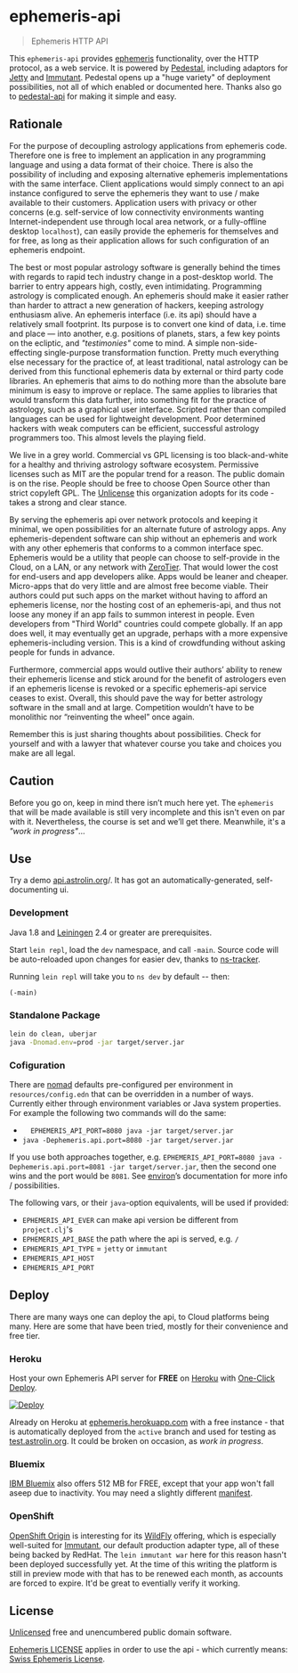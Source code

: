 # ephemeris-api

> Ephemeris HTTP API

This `ephemeris-api` provides [ephemeris](https://github.com/astrolet/ephemeris) functionality, over the HTTP protocol, as a web service.  It is powered by [Pedestal](http://pedestal.io), including adaptors for [Jetty](http://www.eclipse.org/jetty) and [Immutant](http://immutant.org).  Pedestal opens up a "huge variety" of deployment possibilities, not all of which enabled or documented here.  Thanks also go to [pedestal-api](https://github.com/oliyh/pedestal-api) for making it simple and easy.

## Rationale

For the purpose of decoupling astrology applications from ephemeris code.  Therefore one is free to implement an application in any programming language and using a data format of their choice.  There is also the possibility of including and exposing alternative ephemeris implementations with the same interface.  Client applications would simply connect to an api instance configured to serve the ephemeris they want to use / make available to their customers.  Application users with privacy or other concerns (e.g. self-service of low connectivity environments wanting Internet-independent use through local area network, or a fully-offline desktop `localhost`), can easily provide the ephemeris for themselves and for free, as long as their application allows for such configuration of an ephemeris endpoint.

The best or most popular astrology software is generally behind the times with regards to rapid tech industry change in a post-desktop world.  The barrier to entry appears high, costly, even intimidating.  Programming astrology is complicated enough.  An ephemeris should make it easier rather than harder to attract a new generation of hackers, keeping astrology enthusiasm alive.  An ephemeris interface (i.e. its api) should have a relatively small footprint.  Its purpose is to convert one kind of data, i.e. time and place — into another, e.g. positions of planets, stars, a few key points on the ecliptic, and *"testimonies"* come to mind.  A simple non-side-effecting single-purpose transformation function.  Pretty much everything else necessary for the practice of, at least traditional, natal astrology can be derived from this functional ephemeris data by external or third party code libraries.  An ephemeris that aims to do nothing more than the absolute bare minimum is easy to improve or replace.  The same applies to libraries that would transform this data further, into something fit for the practice of astrology, such as a graphical user interface.  Scripted rather than compiled languages can be used for lightweight development.  Poor determined hackers with weak computers can be efficient, successful astrology programmers too.  This almost levels the playing field.

We live in a grey world.  Commercial vs GPL licensing is too black-and-white for a healthy and thriving astrology software ecosystem.  Permissive licenses such as MIT are the popular trend for a reason.  The public domain is on the rise.  People should be free to choose Open Source other than strict copyleft GPL.  The [Unlicense](http://unlicense.org) this organization adopts for its code - takes a strong and clear stance.

By serving the ephemeris api over network protocols and keeping it minimal, we open possibilities for an alternate future of astrology apps.  Any ephemeris-dependent software can ship without an ephemeris and work with any other ephemeris that conforms to a common interface spec.  Ephemeris would be a utility that people can choose to self-provide in the Cloud, on a LAN, or any network with [ZeroTier](https://www.zerotier.com).  That would lower the cost for end-users and app developers alike.  Apps would be leaner and cheaper.  Micro-apps that do very little and are almost free become viable.  Their authors could put such apps on the market without having to afford an ephemeris license, nor the hosting cost of an ephemeris-api, and thus not loose any money if an app fails to summon interest in people.  Even developers from "Third World" countries could compete globally.  If an app does well, it may eventually get an upgrade, perhaps with a more expensive ephemeris-including version.  This is a kind of crowdfunding without asking people for funds in advance.

Furthermore, commercial apps would outlive their authors’ ability to renew their ephemeris license and stick around for the benefit of astrologers even if an ephemeris license is revoked or a specific ephemeris-api service ceases to exist.  Overall, this should pave the way for better astrology software in the small and at large.  Competition wouldn’t have to be monolithic nor “reinventing the wheel” once again.

Remember this is just sharing thoughts about possibilities.  Check for yourself and with a lawyer that whatever course you take and choices you make are all legal.

## Caution

Before you go on, keep in mind there isn’t much here yet.  The `ephemeris` that will be made available is still very incomplete and this isn't even on par with it.  Nevertheless, the course is set and we’ll get there.  Meanwhile, it's a *"work in progress"*…

## Use

Try a demo [api.astrolin.org](http://api.astrolin.org)/.
It has got an automatically-generated, self-documenting ui.

### Development

Java 1.8 and [Leiningen](https://leiningen.org) 2.4 or greater are prerequisites.

Start `lein repl`, load the `dev` namespace, and call `-main`.
Source code will be auto-reloaded upon changes for easier dev,
thanks to [ns-tracker](https://github.com/weavejester/ns-tracker).

Running `lein repl` will take you to `ns dev` by default -- then:

```clojure
(-main)
```

### Standalone Package

```sh
lein do clean, uberjar
java -Dnomad.env=prod -jar target/server.jar
```

### Cofiguration

There are [nomad](https://github.com/jarohen/nomad) defaults pre-configured per environment in `resources/config.edn` that can be overridden in a number of ways.  Currently either through environment variables or Java system properties.  For example the following two commands will do the same:

- `  EPHEMERIS_API_PORT=8080 java -jar target/server.jar`
- `java -Dephemeris.api.port=8080 -jar target/server.jar`

If you use both approaches together, e.g. `EPHEMERIS_API_PORT=8080 java -Dephemeris.api.port=8081 -jar target/server.jar`, then the second one wins and the port would be `8081`.  See [environ](https://github.com/weavejester/environ#readme)’s documentation for more info / possibilities.

The following vars, or their `java`-option equivalents, will be used if provided:

* `EPHEMERIS_API_EVER` can make api version be different from `project.clj`'s
* `EPHEMERIS_API_BASE` the path where the api is served, e.g. `/`
* `EPHEMERIS_API_TYPE` = `jetty` or `immutant`
* `EPHEMERIS_API_HOST`
* `EPHEMERIS_API_PORT`

## Deploy

There are many ways one can deploy the api, to Cloud platforms being many.
Here are some that have been tried, mostly for their convenience and free tier.

### Heroku

Host your own Ephemeris API server for **FREE** on [Heroku](https://heroku.com) with [One-Click Deploy](https://heroku.com/deploy?template=https://github.com/astrolin/ephemeris-api/tree/master).

[![Deploy](https://www.herokucdn.com/deploy/button.svg)](https://heroku.com/deploy?template=https://github.com/astrolin/ephemeris-api/tree/master)

Already on Heroku at [ephemeris.herokuapp.com](https://ephemeris.herokuapp.com) with a free instance -
that is automatically deployed from the `active` branch and used for testing as [test.astrolin.org](http://test.astrolin.org).
It could be broken on occasion, as *work in progress*.

### Bluemix

[IBM Bluemix](https://www.ibm.com/cloud-computing/bluemix) also offers 512 MB for FREE, except that your app won't fall aseep due to inactivity.
You may need a slightly different [manifest](https://github.com/astrolin/ephemeris-api/blob/active/manifest.yml).

### OpenShift

[OpenShift Origin](https://www.openshift.org) is interesting for its [WildFly](http://wildfly.org) offering, which is especially well-suited for [Immutant](http://immutant.org), our default production adapter type, all of these being backed by RedHat.  The `lein immutant war` here for this reason hasn't been deployed successfully yet.  At the time of this writing the platform is still in preview mode with that has to be renewed each month, as accounts are forced to expire.  It'd be great to eventially verify it working.

## License

[Unlicensed](http://unlicense.org) free and unencumbered public domain software.

[Ephemeris LICENSE](https://github.com/astrolet/ephemeris/blob/active/LICENSE)
applies in order to use the api - which currently means:
[Swiss Ephemeris License](http://www.astro.com/swisseph).
